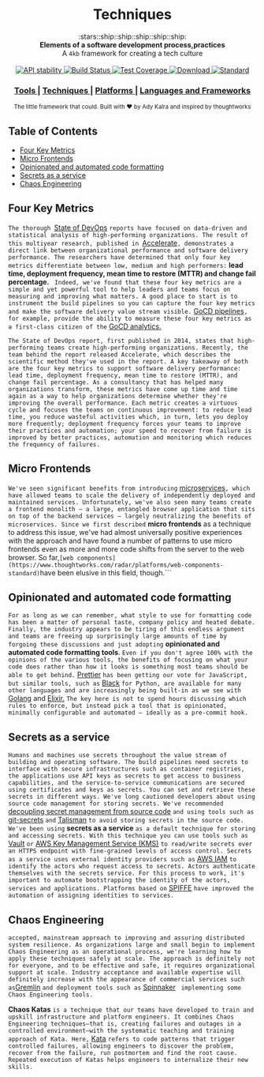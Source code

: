 <h1 align="center">Techniques</h1>

<div align="center">
  :stars::ship::ship::ship::ship::ship:
</div>
<div align="center">
  <strong>Elements of a software development process,practices</strong>
</div>
<div align="center">
  A <code>4kb</code> framework for creating a tech culture
</div>

<br />

<div align="center">
  <!-- Stability -->
  <a href="https://nodejs.org/api/documentation.html#documentation_stability_index">
    <img src="https://img.shields.io/badge/stability-experimental-orange.svg?style=flat-square"
      alt="API stability" />
  </a>  
  <!-- Build Status -->
  <a href="https://travis-ci.org/choojs/choo">
    <img src="https://img.shields.io/travis/choojs/choo/master.svg?style=flat-square"
      alt="Build Status" />
  </a>
  <!-- Test Coverage -->
  <a href="https://codecov.io/github/choojs/choo">
    <img src="https://img.shields.io/codecov/c/github/choojs/choo/master.svg?style=flat-square"
      alt="Test Coverage" />
  </a>
  <!-- Downloads -->
  <a href="https://npmjs.org/package/choo">
    <img src="https://img.shields.io/npm/dt/choo.svg?style=flat-square"
      alt="Download" />
  </a>
  <!-- Standard -->
  <a href="https://standardjs.com">
    <img src="https://img.shields.io/badge/code%20style-standard-brightgreen.svg?style=flat-square"
      alt="Standard" />
  </a>
</div>

<div align="center">
  <h3>
    <a href="https://github.com/AdyKalra/technologyradar/blob/master/Tools.md">
      Tools
    </a>
    <span> | </span>
    <a href="https://github.com/AdyKalra/technologyradar/edit/master/Techniques.md">
      Techniques
    </a>
    <span> | </span>
    <a href="https://github.com/AdyKalra/technologyradar/blob/master/Platforms.md">
      Platforms
    </a>
    <span> | </span>
    <a href="https://github.com/AdyKalra/technologyradar/blob/master/Programming%20Languages%20and%20Frameworks.md">
      Languages and Frameworks
    </a>
    </h3>
</div>

<div align="center">
  <sub>The little framework that could. Built with ❤︎ by
  Ady Kalra</a> and
    inspired by thoughtworks
  </a>
</div>

## Table of Contents
- [Four Key Metrics](#four-key-metrics)
- [Micro Frontends](#Micro-Frontends)
- [Opinionated and automated code formatting](#Opinionated-and-automated-code-formatting)
- [Secrets as a service](#Secrets-as-a-service)
- [Chaos Engineering](#Chaos-Engineering)

## Four Key Metrics

```The thorough ```[State of DevOps](https://cloud.google.com/devops/) ```reports have focused on data-driven and statistical analysis of high-performing organizations. The result of this multiyear research, published in ```[Accelerate](https://itrevolution.com/book/accelerate/)```, demonstrates a direct link between organizational performance and software delivery performance. The researchers have determined that only four key metrics differentiate between low, medium and high performers:``` **lead time, deployment frequency, mean time to restore (MTTR) and change fail percentage.** ``` Indeed, we've found that these four key metrics are a simple and yet powerful tool to help leaders and teams focus on measuring and improving what matters. A good place to start is to instrument the build pipelines so you can capture the four key metrics and make the software delivery value stream visible.``` [GoCD pipelines](https://www.gocd.org/)```, for example, provide the ability to measure these four key metrics as a first-class citizen of the``` [GoCD analytics.](https://www.gocd.org/analytics.html)

```The State of DevOps report, first published in 2014, states that high-performing teams create high-performing organizations. Recently, the team behind the report released Accelerate, which describes the scientific method they've used in the report. A key takeaway of both are the four key metrics to support software delivery performance: lead time, deployment frequency, mean time to restore (MTTR), and change fail percentage. As a consultancy that has helped many organizations transform, these metrics have come up time and time again as a way to help organizations determine whether they're improving the overall performance. Each metric creates a virtuous cycle and focuses the teams on continuous improvement: to reduce lead time, you reduce wasteful activities which, in turn, lets you deploy more frequently; deployment frequency forces your teams to improve their practices and automation; your speed to recover from failure is improved by better practices, automation and monitoring which reduces the frequency of failures.```

## Micro Frontends
```We've seen significant benefits from introducing``` [microservices](https://martinfowler.com/articles/microservices.html)```, which have allowed teams to scale the delivery of independently deployed and maintained services. Unfortunately, we've also seen many teams create a frontend monolith — a large, entangled browser application that sits on top of the backend services — largely neutralizing the benefits of microservices. Since we first described``` **micro frontends** as a technique to address this issue, we've had almost universally positive experiences with the approach and have found a number of patterns to use micro frontends even as more and more code shifts from the server to the web browser. So far,``` [web components](https://www.thoughtworks.com/radar/platforms/web-components-standard) ```have been elusive in this field, though.```

## Opinionated and automated code formatting 
```For as long as we can remember, what style to use for formatting code has been a matter of personal taste, company policy and heated debate. Finally, the industry appears to be tiring of this endless argument and teams are freeing up surprisingly large amounts of time by forgoing these discussions and just adopting``` **opinionated and automated code formatting tools**. ```Even if you don't agree 100% with the opinions of the various tools, the benefits of focusing on what your code does rather than how it looks is something most teams should be able to get behind.``` [Prettier](https://www.thoughtworks.com/radar/tools/prettier) ```has been getting our vote for JavaScript, but similar tools, such as``` [Black](https://github.com/ambv/black) ```for Python, are available for many other languages and are increasingly being built-in as we see with``` [Golang](https://golang.org/cmd/gofmt/) and [Elixir.](https://elixir-lang.org/blog/2018/01/17/elixir-v1-6-0-released/) ```The key here is not to spend hours discussing which rules to enforce, but instead pick a tool that is opinionated, minimally configurable and automated — ideally as a pre-commit hook.```

## Secrets as a service
```Humans and machines use secrets throughout the value stream of building and operating software. The build pipelines need secrets to interface with secure infrastructures such as container registries, the applications use API keys as secrets to get access to business capabilities, and the service-to-service communications are secured using certificates and keys as secrets. You can set and retrieve these secrets in different ways. We've long cautioned developers about using source code management for storing secrets. We've recommended``` [decoupling secret management from source code](https://www.thoughtworks.com/radar/techniques/decoupling-secret-management-from-source-code) ```and using tools such as``` [git-secrets](https://www.thoughtworks.com/radar/tools/git-secrets) ```and``` [Talisman](https://www.thoughtworks.com/radar/tools/talisman) ```to avoid storing secrets in the source code. We've been using``` **secrets as a service** ```as a default technique for storing and accessing secrets. With this technique you can use tools such as``` [Vault](https://www.thoughtworks.com/radar/tools/hashicorp-vault) ```or``` [AWS Key Management Service (KMS)](https://aws.amazon.com/kms/) ```to read/write secrets over an HTTPS endpoint with fine-grained levels of access control. Secrets as a service uses external identity providers such as``` [AWS IAM](https://aws.amazon.com/iam/) ```to identify the actors who request access to secrets. Actors authenticate themselves with the secrets service. For this process to work, it's important to automate bootstrapping the identity of the actors, services and applications. Platforms based on``` [SPIFFE](https://www.thoughtworks.com/radar/platforms/spiffe) ```have improved the automation of assigning identities to services.```

## Chaos Engineering
```accepted, mainstream approach to improving and assuring distributed system resilience. As organizations large and small begin to implement Chaos Engineering as an operational process, we're learning how to apply these techniques safely at scale. The approach is definitely not for everyone, and to be effective and safe, it requires organizational support at scale. Industry acceptance and available expertise will definitely increase with the appearance of commercial services such as```[Gremlin](https://www.thoughtworks.com/radar/tools/gremlin) ```and deployment tools such as``` [Spinnaker](https://www.thoughtworks.com/radar/tools/spinnaker) ``` implementing some Chaos Engineering tools.```

**Chaos Katas** ```is a technique that our teams have developed to train and upskill infrastructure and platform engineers. It combines Chaos Engineering techniques—that is, creating failures and outages in a controlled environment—with the systematic teaching and training approach of Kata. Here,``` [Kata](https://en.wikipedia.org/wiki/Kata) ```refers to code patterns that trigger controlled failures, allowing engineers to discover the problem, recover from the failure, run postmortem and find the root cause. Repeated execution of Katas helps engineers to internalize their new skills.```
